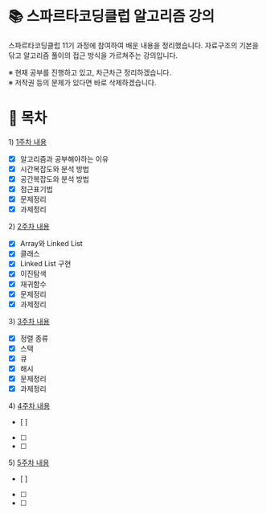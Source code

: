 # 📚 스파르타코딩클럽 알고리즘 강의
스파르타코딩클럽 11기 과정에 참여하여 배운 내용을 정리했습니다. 자료구조의 기본을 닦고 알고리즘 풀이의 접근 방식을 가르쳐주는 강의입니다. 

※ 현재 공부를 진행하고 있고, 차근차근 정리하겠습니다.   
※ 저작권 등의 문제가 있다면 바로 삭제하겠습니다.

# 📖 목차 
1\) [1주차 내용](./week_01/1주차.md)   
- [x] 알고리즘과 공부해야하는 이유
- [x] 시간복잡도와 분석 방법
- [x] 공간복잡도와 분석 방법
- [x] 점근표기법
- [x] 문제정리
- [x] 과제정리

2\) [2주차 내용](./week_02/2주차.md)
- [x] Array와 Linked List
- [x] 클래스
- [x] Linked List 구현
- [x] 이진탐색
- [x] 재귀함수
- [x] 문제정리
- [x] 과제정리

3\) [3주차 내용](./week_03/3주차.md)
- [x] 정렬 종류
- [x] 스택
- [x] 큐
- [x] 해시
- [x] 문제정리
- [x] 과제정리
  
4\) [4주차 내용]()
- [ ]
- [ ]
- [ ]
  
5\) [5주차 내용]()
- [ ]
- [ ]
- [ ]
    
